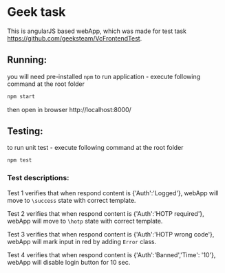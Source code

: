 # Geek task
This is angularJS based webApp, which was made for test task https://github.com/geeksteam/VcFrontendTest.
## Running:
you will need pre-installed `npm`
to run application - execute following command at the root folder
```bash
npm start
```
then open in browser http://localhost:8000/
## Testing:
to run unit test - execute following command at the root folder
```bash
npm test
```
### Test descriptions:
Test 1 verifies that when respond content is {'Auth':'Logged'}, webApp will move to `\success` state  with correct template.

Test 2 verifies that when respond content is {'Auth':'HOTP required'}, webApp will move to `\hotp` state  with correct template.

Test 3 verifies that when respond content is {'Auth':'HOTP wrong code'}, webApp will mark input in red by adding `Error` class.

Test 4 verifies that when respond content is {'Auth':'Banned','Time': '10'}, webApp will disable login button for 10 sec. 
